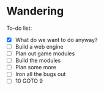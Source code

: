 # Wandering

To-do list:
- [x] What do we want to do anyway?
- [ ] Build a web engine
- [ ] Plan out game modules
- [ ] Build the modules
- [ ] Plan some more
- [ ] Iron all the bugs out
- [ ] 10 GOTO 9
